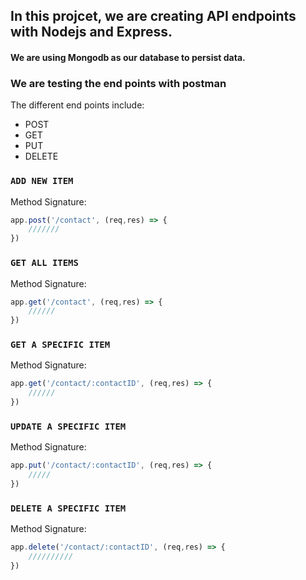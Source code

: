 ## In this projcet, we are creating API endpoints with Nodejs and Express.

#### We are using Mongodb as our database to persist data.

### We are testing the end points with postman

The different end points include:
- POST 
- GET
- PUT 
- DELETE

### `ADD NEW ITEM`

Method Signature:

```js
app.post('/contact', (req,res) => {
    ///////
})
```

### `GET ALL ITEMS`

Method Signature:

```js
app.get('/contact', (req,res) => {
    //////
})
```

### `GET A SPECIFIC ITEM`

Method Signature:

```js
app.get('/contact/:contactID', (req,res) => {
    //////
})
```

### `UPDATE A SPECIFIC ITEM`

Method Signature:

```js
app.put('/contact/:contactID', (req,res) => {
    /////
})
```

### `DELETE A SPECIFIC ITEM`

Method Signature:

```js
app.delete('/contact/:contactID', (req,res) => {
    //////////
})
```